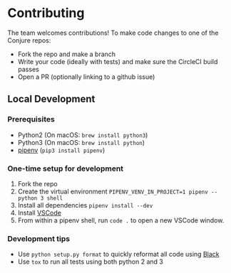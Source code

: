 # Contributing

The team welcomes contributions!  To make code changes to one of the Conjure repos:

- Fork the repo and make a branch
- Write your code (ideally with tests) and make sure the CircleCI build passes
- Open a PR (optionally linking to a github issue)

## Local Development

### Prerequisites
- Python2 (On macOS: `brew install python3`)
- Python3 (On macOS: `brew install python`)
- [pipenv](https://github.com/pypa/pipenv) (`pip3 install pipenv`)

### One-time setup for development

1. Fork the repo
1. Create the virtual environment `PIPENV_VENV_IN_PROJECT=1 pipenv --python 3 shell`
1. Install all dependencies `pipenv install --dev`
1. Install [VSCode](https://code.visualstudio.com/)
1. From within a pipenv shell, run `code .` to open a new VSCode window.

### Development tips

- Use `python setup.py format` to quickly reformat all code using [Black](https://github.com/ambv/black)
- Use `tox` to run all tests using both python 2 and 3

